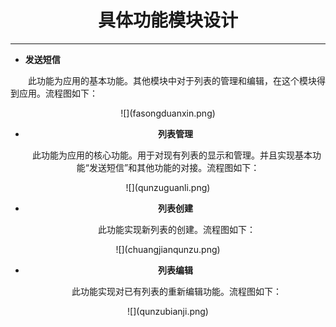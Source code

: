 # <center>具体功能模块设计


---


* **发送短信**

　　此功能为应用的基本功能。其他模块中对于列表的管理和编辑，在这个模块得到应用。流程图如下：
<center>
![](fasongduanxin.png)


* **列表管理**

　　此功能为应用的核心功能。用于对现有列表的显示和管理。并且实现基本功能“发送短信”和其他功能的对接。流程图如下：
<center>
![](qunzuguanli.png)

* **列表创建**

　　此功能实现新列表的创建。流程图如下：
<center>
![](chuangjianqunzu.png)

* **列表编辑**

　　此功能实现对已有列表的重新编辑功能。流程图如下：
<center>
![](qunzubianji.png)
